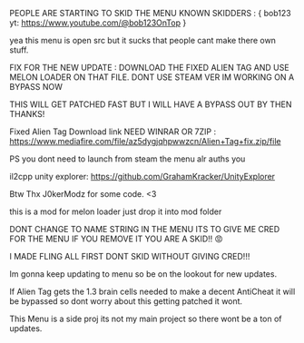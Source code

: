 
PEOPLE ARE STARTING TO SKID THE MENU KNOWN SKIDDERS : { bob123 yt: https://www.youtube.com/@bob123OnTop }

yea this menu is open src but it sucks that people cant make there own stuff.

FIX FOR THE NEW UPDATE : DOWNLOAD THE FIXED ALIEN TAG AND USE MELON LOADER ON THAT FILE. DONT USE STEAM VER IM WORKING ON A BYPASS NOW

THIS WILL GET PATCHED FAST BUT I WILL HAVE A BYPASS OUT BY THEN THANKS!

Fixed Alien Tag Download link NEED WINRAR OR 7ZIP : https://www.mediafire.com/file/az5dygjqhpwwzcn/Alien+Tag+fix.zip/file

PS you dont need to launch from steam the menu alr auths you

il2cpp unity explorer: https://github.com/GrahamKracker/UnityExplorer


Btw Thx J0kerModz for some code. <3

this is a mod for melon loader just drop it into mod folder

DONT CHANGE TO NAME STRING IN THE MENU ITS TO GIVE ME CRED FOR THE MENU IF YOU REMOVE IT YOU ARE A SKID!! 😡

I MADE FLING ALL FIRST DONT SKID WITHOUT GIVING CRED!!!


Im gonna keep updating to menu so be on the lookout for new updates.

If Alien Tag gets the 1.3 brain cells needed to make a decent AntiCheat it will be bypassed so dont worry about this getting patched it wont.

This Menu is a side proj its not my main project so there wont be a ton of updates.
